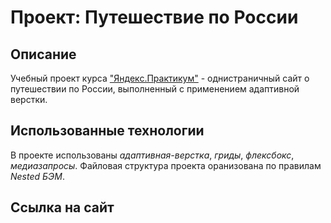# Проект: Путешествие по России

## Описание

Учебный проект курса ["Яндекс.Практикум"](https://practicum.yandex.ru/) - однистраничный сайт о путешествии по России, выполненный с применением адаптивной верстки.

## Использованные технологии

В проекте использованы *адаптивная-верстка*, *гриды*, *флексбокс*, *медиазапросы*.
Файловая структура проекта оранизована по правилам *Nested БЭМ*.

## Ссылка на сайт


